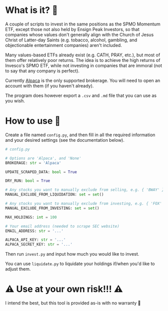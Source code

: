 # What is it? 🤔
A couple of scripts to invest in the same positions as the SPMO Momentum ETF, except those not also held by Ensign Peak Investors, so that companies whose values don't generally align with the Church of Jesus Christ of Latter-day Saints (e.g. tobacco, alcohol, gambling, and objectionable entertainment companies) aren't included.

Many values-based ETFs already exist (e.g. CATH, PRAY, etc.), but most of them offer relatively poor returns. The idea is to achieve the high returns of Invesco's SPMO ETF, while not investing in companies that are immoral (not to say that any company is perfect).

Currently [Alpaca](https://alpaca.markets/) is the only supported brokerage. You will need to open an account with them (if you haven't already).

The program does however export a `.csv` and `.md` file that you can use as you wish.

# How to use 🔧
Create a file named `config.py`, and then fill in all the required information and your desired settings (see the documentation below).

```py
# config.py

# Options are 'Alpaca', and 'None'
BROKERAGE: str = 'Alpaca'

UPDATE_SCRAPED_DATA: bool = True

DRY_RUN: bool = True

# Any stocks you want to manually exclude from selling, e.g. { 'BWAY' }
MANUAL_EXCLUDE_FROM_LIQUIDATION: set = set()

# Any stocks you want to manually exclude from investing, e.g. { 'FOX' }
MANUAL_EXCLUDE_FROM_INVESTING: set = set()

MAX_HOLDINGS: int = 100

# Your email address (needed to scrape SEC website)
EMAIL_ADDRESS: str = '...'

ALPACA_API_KEY: str = '...'
ALPACA_SECRET_KEY: str = '...'
```

Then run `invest.py` and input how much you would like to invest.

You can use `liquidate.py` to liquidate your holdings if/when you'd like to adjust them.

# ⚠️ Use at your own risk!!! ⚠️
I intend the best, but this tool is provided as-is with no warranty 🙂

